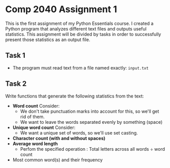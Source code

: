 # Comp 2040 Assignment 1
This is the first assignment of my Python Essentials course.
I created a Python program that analyzes different text files and outputs useful statistics.
This assignment will be divided by tasks in order to successfully present those statistics as an output file.
## Task 1
- The program must read text from a file named exactly:
`input.txt`
## Task 2
Write functions that generate the following statistics from the text:

- **Word count**
Consider:
    - We don't take punctuation marks into account for this, so we'll get rid of them.
    - We want to leave the words separated evenly by something (space)
- **Unique word count**
Consider:
    - We want a unique set of words, so we'll use set casting.
- **Character count (with and without spaces)**
- **Average word length**
    - Perfom the specified operation : Total letters across all words ÷ word count
- Most common word(s) and their frequency